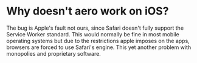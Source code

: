 # Why doesn't aero work on iOS?

The bug is Apple's fault not ours, since Safari doesn't fully support the Service Worker standard. This would normally be fine in most mobile operating systems but due to the restrictions apple imposes on the apps, browsers are forced to use Safari's engine. This yet another problem with monopolies and proprietary software.
